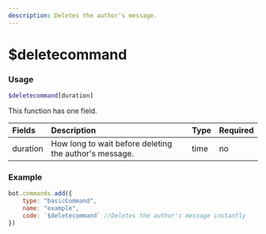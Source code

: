 ```yaml
---
description: Deletes the author's message.
---
```


# $deletecommand

### Usage
```php
$deletecommand[duration]
```

This function has one field.

| Fields | Description | Type | Required |
| :--- | :--- | :--- | :--- |
| duration | How long to wait before deleting the author's message. | time | no |

### Example
```javascript
bot.commands.add({
    type: "basicCommand",
    name: "example",
    code: `$deletecommand` //Deletes the author's message instantly
})
```
